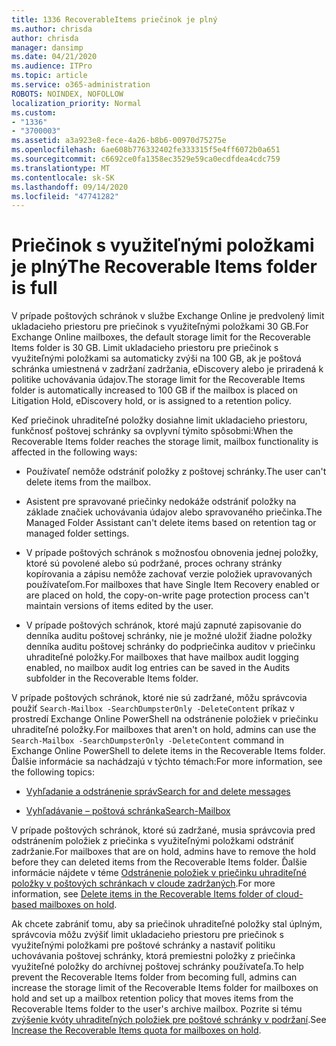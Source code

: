 ```yaml
---
title: 1336 RecoverableItems priečinok je plný
ms.author: chrisda
author: chrisda
manager: dansimp
ms.date: 04/21/2020
ms.audience: ITPro
ms.topic: article
ms.service: o365-administration
ROBOTS: NOINDEX, NOFOLLOW
localization_priority: Normal
ms.custom:
- "1336"
- "3700003"
ms.assetid: a3a923e8-fece-4a26-b8b6-00970d75275e
ms.openlocfilehash: 6ae608b776332402fe333315f5e4ff6072b0a651
ms.sourcegitcommit: c6692ce0fa1358ec3529e59ca0ecdfdea4cdc759
ms.translationtype: MT
ms.contentlocale: sk-SK
ms.lasthandoff: 09/14/2020
ms.locfileid: "47741282"
---
```

# <a name="the-recoverable-items-folder-is-full"></a><span data-ttu-id="f640e-102">Priečinok s využiteľnými položkami je plný</span><span class="sxs-lookup"><span data-stu-id="f640e-102">The Recoverable Items folder is full</span></span>

<span data-ttu-id="f640e-103">V prípade poštových schránok v službe Exchange Online je predvolený limit ukladacieho priestoru pre priečinok s využiteľnými položkami 30 GB.</span><span class="sxs-lookup"><span data-stu-id="f640e-103">For Exchange Online mailboxes, the default storage limit for the Recoverable Items folder is 30 GB.</span></span> <span data-ttu-id="f640e-104">Limit ukladacieho priestoru pre priečinok s využiteľnými položkami sa automaticky zvýši na 100 GB, ak je poštová schránka umiestnená v zadržaní zadržania, eDiscovery alebo je priradená k politike uchovávania údajov.</span><span class="sxs-lookup"><span data-stu-id="f640e-104">The storage limit for the Recoverable Items folder is automatically increased to 100 GB if the mailbox is placed on Litigation Hold, eDiscovery hold, or is assigned to a retention policy.</span></span>

<span data-ttu-id="f640e-105">Keď priečinok uhraditeľné položky dosiahne limit ukladacieho priestoru, funkčnosť poštovej schránky sa ovplyvní týmito spôsobmi:</span><span class="sxs-lookup"><span data-stu-id="f640e-105">When the Recoverable Items folder reaches the storage limit, mailbox functionality is affected in the following ways:</span></span>

- <span data-ttu-id="f640e-106">Používateľ nemôže odstrániť položky z poštovej schránky.</span><span class="sxs-lookup"><span data-stu-id="f640e-106">The user can't delete items from the mailbox.</span></span>

- <span data-ttu-id="f640e-107">Asistent pre spravované priečinky nedokáže odstrániť položky na základe značiek uchovávania údajov alebo spravovaného priečinka.</span><span class="sxs-lookup"><span data-stu-id="f640e-107">The Managed Folder Assistant can't delete items based on retention tag or managed folder settings.</span></span>

- <span data-ttu-id="f640e-108">V prípade poštových schránok s možnosťou obnovenia jednej položky, ktoré sú povolené alebo sú podržané, proces ochrany stránky kopírovania a zápisu nemôže zachovať verzie položiek upravovaných používateľom.</span><span class="sxs-lookup"><span data-stu-id="f640e-108">For mailboxes that have Single Item Recovery enabled or are placed on hold, the copy-on-write page protection process can't maintain versions of items edited by the user.</span></span>

- <span data-ttu-id="f640e-109">V prípade poštových schránok, ktoré majú zapnuté zapisovanie do denníka auditu poštovej schránky, nie je možné uložiť žiadne položky denníka auditu poštovej schránky do podpriečinka auditov v priečinku uhraditeľné položky.</span><span class="sxs-lookup"><span data-stu-id="f640e-109">For mailboxes that have mailbox audit logging enabled, no mailbox audit log entries can be saved in the Audits subfolder in the Recoverable Items folder.</span></span>

<span data-ttu-id="f640e-110">V prípade poštových schránok, ktoré nie sú zadržané, môžu správcovia použiť `Search-Mailbox -SearchDumpsterOnly -DeleteContent` príkaz v prostredí Exchange Online PowerShell na odstránenie položiek v priečinku uhraditeľné položky.</span><span class="sxs-lookup"><span data-stu-id="f640e-110">For mailboxes that aren't on hold, admins can use the `Search-Mailbox -SearchDumpsterOnly -DeleteContent` command in Exchange Online PowerShell to delete items in the Recoverable Items folder.</span></span> <span data-ttu-id="f640e-111">Ďalšie informácie sa nachádzajú v týchto témach:</span><span class="sxs-lookup"><span data-stu-id="f640e-111">For more information, see the following topics:</span></span>

- [<span data-ttu-id="f640e-112">Vyhľadanie a odstránenie správ</span><span class="sxs-lookup"><span data-stu-id="f640e-112">Search for and delete messages</span></span>](https://docs.microsoft.com/microsoft-365/compliance/search-for-and-delete-messagesadmin-help)

- [<span data-ttu-id="f640e-113">Vyhľadávanie – poštová schránka</span><span class="sxs-lookup"><span data-stu-id="f640e-113">Search-Mailbox</span></span>](https://docs.microsoft.com/powershell/module/exchange/mailboxes/Search-Mailbox)

<span data-ttu-id="f640e-114">V prípade poštových schránok, ktoré sú zadržané, musia správcovia pred odstránením položiek z priečinka s využiteľnými položkami odstrániť zadržanie.</span><span class="sxs-lookup"><span data-stu-id="f640e-114">For mailboxes that are on hold, admins have to remove the hold before they can deleted items from the Recoverable Items folder.</span></span> <span data-ttu-id="f640e-115">Ďalšie informácie nájdete v téme [Odstránenie položiek v priečinku uhraditeľné položky v poštových schránkach v cloude zadržaných](https://docs.microsoft.com/microsoft-365/compliance/delete-items-in-the-recoverable-items-folder-of-mailboxes-on-hold).</span><span class="sxs-lookup"><span data-stu-id="f640e-115">For more information, see [Delete items in the Recoverable Items folder of cloud-based mailboxes on hold](https://docs.microsoft.com/microsoft-365/compliance/delete-items-in-the-recoverable-items-folder-of-mailboxes-on-hold).</span></span>

<span data-ttu-id="f640e-116">Ak chcete zabrániť tomu, aby sa priečinok uhraditeľné položky stal úplným, správcovia môžu zvýšiť limit ukladacieho priestoru pre priečinok s využiteľnými položkami pre poštové schránky a nastaviť politiku uchovávania poštovej schránky, ktorá premiestni položky z priečinka využiteľné položky do archívnej poštovej schránky používateľa.</span><span class="sxs-lookup"><span data-stu-id="f640e-116">To help prevent the Recoverable Items folder from becoming full, admins can increase the storage limit of the Recoverable Items folder for mailboxes on hold and set up a mailbox retention policy that moves items from the Recoverable Items folder to the user's archive mailbox.</span></span> <span data-ttu-id="f640e-117">Pozrite si tému [zvýšenie kvóty uhraditeľných položiek pre poštové schránky v podržaní](https://docs.microsoft.com/microsoft-365/compliance/increase-the-recoverable-quota-for-mailboxes-on-hold).</span><span class="sxs-lookup"><span data-stu-id="f640e-117">See [Increase the Recoverable Items quota for mailboxes on hold](https://docs.microsoft.com/microsoft-365/compliance/increase-the-recoverable-quota-for-mailboxes-on-hold).</span></span>
